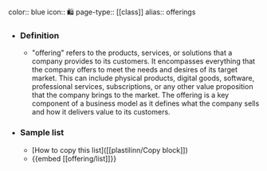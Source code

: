 color:: blue
icon:: 🛍️
page-type:: [[class]]
alias:: offerings

- ### Definition 
  - "offering" refers to the products, services, or solutions that a company provides to its customers. It encompasses everything that the company offers to meet the needs and desires of its target market. This can include physical products, digital goods, software, professional services, subscriptions, or any other value proposition that the company brings to the market. The offering is a key component of a business model as it defines what the company sells and how it delivers value to its customers.
- ### Sample list
  - [How to copy this list]([[plastilinn/Copy block]])
  - {{embed [[offering/list]]}}



